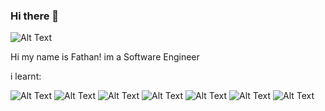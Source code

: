 ### Hi there 👋

![Alt Text](https://c.tenor.com/mGgWY8RkgYMAAAAC/hello-world.gif)

Hi my name is Fathan! im a Software Engineer

i learnt:
 
![Alt Text](https://cdn.iconscout.com/icon/free/png-128/javascript-3521515-2945018.png) ![Alt Text](https://cdn.iconscout.com/icon/free/png-128/html-2752158-2284975.png) ![Alt Text](https://cdn.iconscout.com/icon/free/png-128/java-3628857-3029997.png) ![Alt Text](https://cdn.iconscout.com/icon/free/png-128/python-3628999-3030224.png) ![Alt Text](https://cdn.iconscout.com/icon/free/png-128/kotlin-2038873-1720086.png) ![Alt Text](https://cdn.iconscout.com/icon/free/png-128/go-2752178-2284995.png) ![Alt Text](https://cdn.iconscout.com/icon/free/png-128/php-2752101-2284918.png)



